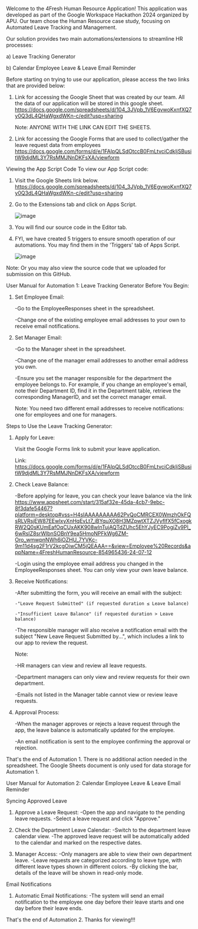 Welcome to the 4Fresh Human Resource Application! This application was developed as part of the Google Workspace Hackathon 2024 organized by APU. 
Our team chose the Human Resource case study, focusing on Automated Leave Tracking and Management.

Our solution provides two main automations/extensions to streamline HR processes:

a) Leave Tracking Generator

b) Calendar Employee Leave & Leave Email Reminder

Before starting on trying to use our application, please access the two links that are provided below:
1) Link for accessing the Google Sheet that was created by our team. All the data of our application will be stored in this google sheet.
   https://docs.google.com/spreadsheets/d/104_3JVpb_1V6EgvwoKxnfXQ7y0Q3dL4QHaWgxdWKn-c/edit?usp=sharing

   Note: ANYONE WITH THE LINK CAN EDIT THE SHEETS.
   
3) Link for accessing the Google Forms that are used to collect/gather the leave request data from employees
   https://docs.google.com/forms/d/e/1FAIpQLSdOtccB0FmLtvciCdkljSBusitW9djdML3Y7RsMMJNnDKFsXA/viewform




Viewing the App Script Code
To view our App Script code:
1. Visit the Google Sheets link below.
   https://docs.google.com/spreadsheets/d/104_3JVpb_1V6EgvwoKxnfXQ7y0Q3dL4QHaWgxdWKn-c/edit?usp=sharing
2. Go to the Extensions tab and click on Apps Script.
   
   ![image](https://github.com/user-attachments/assets/6c9698e7-dca5-4176-bcb9-1c80272a86a4)
3. You will find our source code in the Editor tab.
4. FYI, we have created 5 triggers to ensure smooth operation of our automations. You may find them in the 'Triggers' tab of Apps Script.
   
   ![image](https://github.com/user-attachments/assets/4e10ebf1-bbf4-4837-81d6-b4cbadac3def)


Note: Or you may also view the source code that we uploaded for submission on this GitHub.




User Manual for Automation 1: Leave Tracking Generator
Before You Begin:
1. Set Employee Email:


   -Go to the EmployeeResponses sheet in the spreadsheet.

   -Change one of the existing employee email addresses to your own to receive email notifications.

2. Set Manager Email:
   
   -Go to the Manager sheet in the spreadsheet.
   
   -Change one of the manager email addresses to another email address you own.
   
   -Ensure you set the manager responsible for the department the employee belongs to. For example, if you change an employee's email, note their Department ID, find it in the Department table,
    retrieve the corresponding ManagerID, and set the correct manager email.
   

   Note: You need two different email addresses to receive notifications: one for employees and one for managers.

Steps to Use the Leave Tracking Generator:
1. Apply for Leave:
   
   Visit the Google Forms link to submit your leave application.
   
   Link: https://docs.google.com/forms/d/e/1FAIpQLSdOtccB0FmLtvciCdkljSBusitW9djdML3Y7RsMMJNnDKFsXA/viewform

2. Check Leave Balance:
   
   -Before applying for leave, you can check your leave balance via the link
    https://www.appsheet.com/start/315af32e-45da-4cb7-9ebc-8f3dafe54467?platform=desktop#vss=H4sIAAAAAAAAA62PvQoCMRCEX0WmzhOkFQsRLVRsjEW87EEwlxyXnHqEvLt7_iBYquXO8H3MZpwtXTZJVyfIfX5fCxogkRW2Q0sKUmEafOqCUxAKK908wlnTujAQTdZUhc5EhYJyEC9PogiZv9PI_6wRsIZ8srWlbnSOBnY9ea5HmoNPFkWg6ZM-Oro_wmwpnNWh6iOZHU_7YVKc-9m11d4sg2F1rV2kcgOiwCM5jQEAAA==&view=Employee%20Records&appName=4FreshHumanResource-854965436-24-07-12
   
   -Login using the employee email address you changed in the EmployeeResponses sheet. You can only view your own leave balance.

3. Receive Notifications:
   
   -After submitting the form, you will receive an email with the subject:
   
       -"Leave Request Submitted" (if requested duration ≤ Leave balance)
   
       -"Insufficient Leave Balance" (if requested duration > Leave balance)
   
   -The responsible manager will also receive a notification email with the subject "New Leave Request Submitted by...", which includes a link to our app to review the request.
   

   Note:
   
   -HR managers can view and review all leave requests.
   
   -Department managers can only view and review requests for their own department.
   
   -Emails not listed in the Manager table cannot view or review leave requests.
   

5. Approval Process:
   
   -When the manager approves or rejects a leave request through the app, the leave balance is automatically updated for the employee.
   
   -An email notification is sent to the employee confirming the approval or rejection.
   

That's the end of Automation 1. There is no additional action needed in the spreadsheet. The Google Sheets document is only used for data storage for Automation 1.


User Manual for Automation 2: Calendar Employee Leave & Leave Email Reminder

Syncing Approved Leave
1. Approve a Leave Request:
-Open the app and navigate to the pending leave requests.
-Select a leave request and click "Approve."

2. Check the Department Leave Calendar:
-Switch to the department leave calendar view.
-The approved leave request will be automatically added to the calendar and marked on the respective dates.

3. Manager Access:
-Only managers are able to view their own department leave.
-Leave requests are categorized according to leave type, with different leave types shown in different colors.
-By clicking the bar, details of the leave will be shown in read-only mode.

Email Notifications
1. Automatic Email Notifications:
-The system will send an email notification to the employee one day before their leave starts and one day before their leave ends.

That's the end of Automation 2. Thanks for viewing!!!
